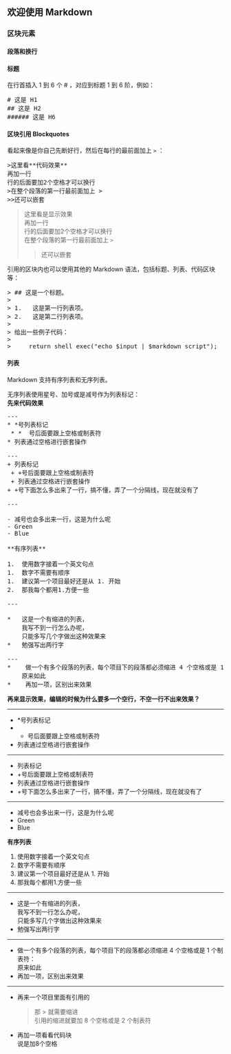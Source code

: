 ## 欢迎使用 Markdown ##

### 区块元素 ###

#### 段落和换行 ####

#### 标题 ####
在行首插入 1 到 6 个 # ，对应到标题 1 到 6 阶，例如：

<pre>
# 这是 H1
## 这是 H2
###### 这是 H6
</pre>

#### 区块引用 Blockquotes ####
看起来像是你自己先断好行，然后在每行的最前面加上 <code>></code> ：
<pre>
>这里看**代码效果**
再加一行  
行的后面要加2个空格才可以换行 
>在整个段落的第一行最前面加上 >
>>还可以嵌套
</pre>
>这里看是显示效果  
再加一行  
行的后面要加2个空格才可以换行  
>在整个段落的第一行最前面加上 <code>></code>
>>还可以嵌套


引用的区块内也可以使用其他的 Markdown 语法，包括标题、列表、代码区块等：
<pre>
> ## 这是一个标题。
> 
> 1.   这是第一行列表项。
> 2.   这是第二行列表项。
> 
> 给出一些例子代码：
> 
>     return shell_exec("echo $input | $markdown_script");
</pre>
#### 列表 ####
Markdown 支持有序列表和无序列表。

无序列表使用星号、加号或是减号作为列表标记：  
**先来代码效果**    
<pre>
--- 
* *号列表标记
 * *  号后面要跟上空格或制表符
* 列表通过空格进行嵌套操作  

---
+ 列表标记
 + +号后面要跟上空格或制表符
 + 列表通过空格进行嵌套操作
+ +号下面怎么多出来了一行，搞不懂，弄了一个分隔线，现在就没有了

---
     
- 减号也会多出来一行，这是为什么呢
- Green
- Blue

**有序列表**  

1.  使用数字接着一个英文句点  
1.  数字不需要有顺序  
1.  建议第一个项目最好还是从 1. 开始
2.  那我每个都用1.方便一些

---

*   这是一个有缩进的列表，   
    我写不到一行怎么办呢，   
    只能多写几个字做出这种效果来   
*   勉强写出两行字

---
*    做一个有多个段落的列表，每个项目下的段落都必须缩进 4 个空格或是 1 个制表符：    
    原来如此
*    再加一项，区别出来效果
</pre>   
**再来显示效果，编辑的时候为什么要多一个空行，不空一行不出来效果？**
    
--- 
* *号列表标记
 * *  号后面要跟上空格或制表符
* 列表通过空格进行嵌套操作  

---
+ 列表标记
 + +号后面要跟上空格或制表符
 + 列表通过空格进行嵌套操作
+ +号下面怎么多出来了一行，搞不懂，弄了一个分隔线，现在就没有了

---
     
- 减号也会多出来一行，这是为什么呢
- Green
- Blue

**有序列表**  

1.  使用数字接着一个英文句点  
1.  数字不需要有顺序  
1.  建议第一个项目最好还是从 1. 开始
2.  那我每个都用1.方便一些

---

*   这是一个有缩进的列表，   
    我写不到一行怎么办呢，   
    只能多写几个字做出这种效果来   
*   勉强写出两行字

---
*    做一个有多个段落的列表，每个项目下的段落都必须缩进 4 个空格或是 1 个制表符：    
    原来如此
*    再加一项，区别出来效果

---
*  再来一个项目里面有引用的
      > 那 > 就需要缩进  
      > 引用的缩进就要加 8 个空格或是 2 个制表符  

* 再加一项看看代码块    
        说是加8个空格